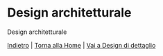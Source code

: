 # Design architetturale
Design architetturale

[Indietro](../3-requirements/README.md) | [Torna alla Home](../README.md) | [Vai a Design di dettaglio](../5-detailed-design/README.md)
